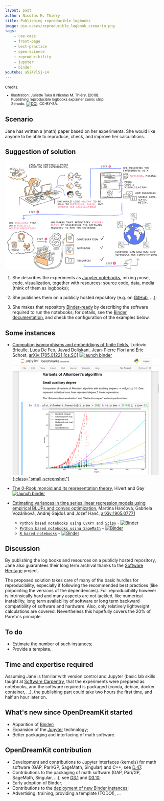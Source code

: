 ```yaml
---
layout: post
author: Nicolas M. Thiéry
title: Publishing reproducible logbooks
image: use-cases/reproducible_logbook_scenario.png
tags:
    - use-case
    - front-page
    - best-practice
    - open-science
    - reproducibility
    - jupyter
    - binder
youtube: a5i42lSj-L4
---
```


<small>
Credits:
<ul><li>Illustration: Juliette Taka & Nicolas M. Thiéry. (2018).<br>
  Publishing reproducible logbooks explainer comic strip.<br>
  Zenodo. <a href="https://doi.org/10.5281/zenodo.4421040"><img src="https://zenodo.org/badge/DOI/10.5281/zenodo.4421040.svg" alt="DOI"></a>. CC-BY-SA.
</ul>
</small>

## Scenario

Jane has written a (math) paper based on her experiments. She would
like anyone to be able to reproduce, check, and improve her calculations.


## Suggestion of solution

[ ![picture of the suggested solution](/public/images/use-cases/reproducible_logbook.png)](/public/images/use-cases/reproducible_logbook.png)


1.  She describes the experiments as [Jupyter notebooks](http://jupyter.org),
    mixing prose, code, visualization, together with resources: source
    code, data, media (think of them as logbooks);

2.  She publishes them on a publicly hosted repository
    (e.g. on [GitHub](https://github.com), ...);

3.  She makes that repository [Binder-ready](/tag/binder) by describing the
    software required to run the notebooks; for details, see the
    [Binder documentation](https://mybinder.readthedocs.io/en/latest/using.html#preparing-a-repository-for-binder),
    and check the configuration of the examples below.

## Some instances

- [Computing isomorphisms and embeddings of finite fields](https://github.com/defeo/ffisom),
  Ludovic Brieulle, Luca De Feo, Javad Doliskani, Jean-Pierre Flori and Éric Schost,
  [arXiv:1705.01221 [cs.SC]](https://arxiv.org/abs/1705.01221)
  [![launch binder](https://mybinder.org/badge_logo.svg)](https://mybinder.org/v2/gh/defeo/ffisom/master?filepath=notebooks)<br>
  [ ![a binder logbook screenshot](/public/images/use-cases/reproducible_logbook_example.png){:class="small-screenshot"} ](/public/images/use-cases/reproducible_logbook_example.png)

- [The 0-Rook monoid and its representation theory](https://github.com/hivert/Jupyter-Notebooks),
  Hivert and Gay
  [![launch binder](https://mybinder.org/badge_logo.svg)](https://mybinder.org/v2/gh/hivert/Jupyter-Notebooks/master?filepath=rook-0.ipynb)

- [Estimating variances in time series linear regression models using
  empirical BLUPs and convex
  optimization](https://github.com/fdslrm/EBLUP-NE), Martina Hančová,
  Gabriela Vozáriková, Andrej Gajdoš and Jozef Hanč,
  [arXiv:1905.07771](https://arxiv.org/abs/1905.07771)
  * [`Python based notebooks using CVXPY and Scipy`](https://mybinder.org/v2/gh/fdslrm/Binder-CVXPY/master?filepath=index.ipynb) - [![Binder](https://mybinder.org/badge_logo.svg)](https://mybinder.org/v2/gh/fdslrm/Binder-CVXPY/master?filepath=index.ipynb)
  * [`Python based notebooks using SageMath`](https://mybinder.org/v2/gh/fdslrm/Binder-Sage/master?filepath=index.ipynb) - [![Binder](https://mybinder.org/badge_logo.svg)](https://mybinder.org/v2/gh/fdslrm/Binder-Sage/master?filepath=index.ipynb)
  * [`R based notebooks`](https://mybinder.org/v2/gh/fdslrm/Binder-R/master?filepath=index.ipynb) - [![Binder](https://mybinder.org/badge_logo.svg)](https://mybinder.org/v2/gh/fdslrm/Binder-R/master?filepath=index.ipynb)
  


## Discussion

By publishing the log books and resources on a publicly hosted
repository, Jane also guarantees their long term archival thanks
to the [Software Heritage](http://softwareheritage.org/) project.

The proposed solution takes care of many of the basic hurdles for
reproducibility, especially if following the recommended best
practices (like pinpointing the versions of the dependencies). Full
reproducibility however is intrinsically hard and many aspects are not
tackled, like numerical instability, long term availability of
software or long term backward compatibility of software and hardware.
Also, only relatively lightweight calculations are covered.
Nevertheless this hopefully covers the 20% of Pareto's principle.

<!--  Bonus: make the paper itself active !-->
<!-- TODO: explore using e.g. [latexml](https://dlmf.nist.gov/LaTeXML/)+[thebe](https://github.com/minrk/thebelab)?.!-->
<!-- TODO: publicity, indexing, referencement !-->
<!-- If executing the examples requires a non-trivial install/build step,
also consider
[using a `Dockerfile`](http://mybinder.readthedocs.io/en/latest/dockerfile.html),
and auto-building the Docker image on <https://hub.docker.com/>. !-->

## To do

- Estimate the number of such instances;
- Provide a template.

## Time and expertise required

Assuming Jane is familiar with version control and Jupyter (basic lab
skills taught at [Software Carpentry](http://software-carpentry.org/),
that the experiments were prepared as notebooks, and the software
required is packaged (conda, debian, docker container, ...), the
publishing part could take two hours the first time, and half an hour
later on.

## What's new since OpenDreamKit started

- Apparition of [Binder](http://mybinder.org);
- Expansion of the [Jupyter](http://jupyter.org) technology;
- Better packaging and interfacing of math software.

## OpenDreamKit contribution

- Development and contributions to Jupyter interfaces (kernels) for
  math software (GAP, Pari/GP, SageMath, Singular) and C++;
  see [D.47](https://github.com/OpenDreamKit/OpenDreamKit/issues/96).
- Contributions to the packaging of math software (GAP, Pari/GP,
  SageMath, Singular, ...); see
  [D3.1](https://github.com/OpenDreamKit/OpenDreamKit/issues/58)
  and
  [D3.10](https://github.com/OpenDreamKit/OpenDreamKit/issues/59);
- Early adoption of Binder;
- Contributions to the
  [deployment of new Binder instances](https://github.com/OpenDreamKit/OpenDreamKit/issues/238);
- Advertising, training, providing a template (TODO!), ...

